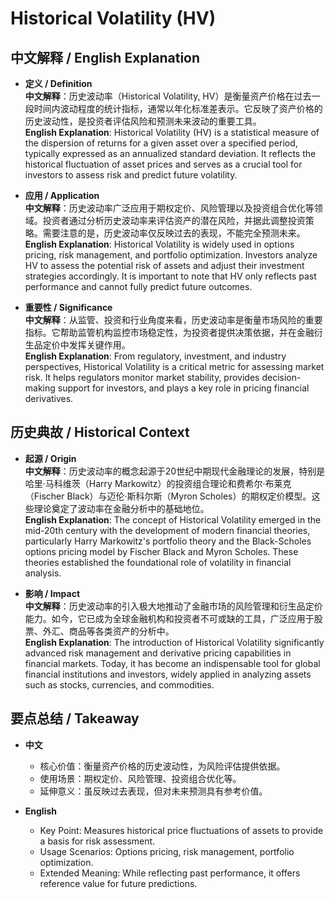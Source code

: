 # Historical Volatility (HV)

## 中文解释 / English Explanation

* **定义 / Definition**  
  **中文解释**：历史波动率（Historical Volatility, HV）是衡量资产价格在过去一段时间内波动程度的统计指标，通常以年化标准差表示。它反映了资产价格的历史波动性，是投资者评估风险和预测未来波动的重要工具。  
  **English Explanation**: Historical Volatility (HV) is a statistical measure of the dispersion of returns for a given asset over a specified period, typically expressed as an annualized standard deviation. It reflects the historical fluctuation of asset prices and serves as a crucial tool for investors to assess risk and predict future volatility.

* **应用 / Application**  
  **中文解释**：历史波动率广泛应用于期权定价、风险管理以及投资组合优化等领域。投资者通过分析历史波动率来评估资产的潜在风险，并据此调整投资策略。需要注意的是，历史波动率仅反映过去的表现，不能完全预测未来。  
  **English Explanation**: Historical Volatility is widely used in options pricing, risk management, and portfolio optimization. Investors analyze HV to assess the potential risk of assets and adjust their investment strategies accordingly. It is important to note that HV only reflects past performance and cannot fully predict future outcomes.

* **重要性 / Significance**  
  **中文解释**：从监管、投资和行业角度来看，历史波动率是衡量市场风险的重要指标。它帮助监管机构监控市场稳定性，为投资者提供决策依据，并在金融衍生品定价中发挥关键作用。  
  **English Explanation**: From regulatory, investment, and industry perspectives, Historical Volatility is a critical metric for assessing market risk. It helps regulators monitor market stability, provides decision-making support for investors, and plays a key role in pricing financial derivatives.

## 历史典故 / Historical Context

* **起源 / Origin**  
  **中文解释**：历史波动率的概念起源于20世纪中期现代金融理论的发展，特别是哈里·马科维茨（Harry Markowitz）的投资组合理论和费希尔·布莱克（Fischer Black）与迈伦·斯科尔斯（Myron Scholes）的期权定价模型。这些理论奠定了波动率在金融分析中的基础地位。  
  **English Explanation**: The concept of Historical Volatility emerged in the mid-20th century with the development of modern financial theories, particularly Harry Markowitz's portfolio theory and the Black-Scholes options pricing model by Fischer Black and Myron Scholes. These theories established the foundational role of volatility in financial analysis.

* **影响 / Impact**  
  **中文解释**：历史波动率的引入极大地推动了金融市场的风险管理和衍生品定价能力。如今，它已成为全球金融机构和投资者不可或缺的工具，广泛应用于股票、外汇、商品等各类资产的分析中。  
  **English Explanation**: The introduction of Historical Volatility significantly advanced risk management and derivative pricing capabilities in financial markets. Today, it has become an indispensable tool for global financial institutions and investors, widely applied in analyzing assets such as stocks, currencies, and commodities.

## 要点总结 / Takeaway

* **中文**  
  - 核心价值：衡量资产价格的历史波动性，为风险评估提供依据。  
  - 使用场景：期权定价、风险管理、投资组合优化等。  
  - 延伸意义：虽反映过去表现，但对未来预测具有参考价值。

* **English**  
  - Key Point: Measures historical price fluctuations of assets to provide a basis for risk assessment.  
  - Usage Scenarios: Options pricing, risk management, portfolio optimization.  
  - Extended Meaning: While reflecting past performance, it offers reference value for future predictions.